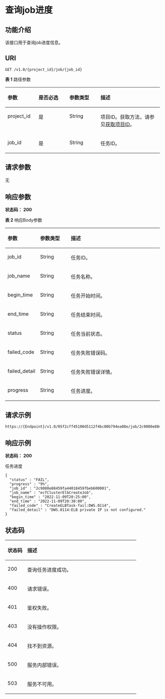 # 查询job进度<a name="ZH-CN_TOPIC_0000001448850739"></a>

## 功能介绍<a name="section17449172618583"></a>

该接口用于查询job进度信息。

## URI<a name="section16451152610581"></a>

```
GET /v1.0/{project_id}/job/{job_id}
```

**表 1**  路径参数

<a name="table11455112685818"></a>
<table><thead align="left"><tr id="row18453926165816"><th class="cellrowborder" valign="top" width="20%" id="mcps1.2.5.1.1"><p id="p12456192685814"><a name="p12456192685814"></a><a name="p12456192685814"></a>参数</p>
</th>
<th class="cellrowborder" valign="top" width="20%" id="mcps1.2.5.1.2"><p id="p6457102695820"><a name="p6457102695820"></a><a name="p6457102695820"></a>是否必选</p>
</th>
<th class="cellrowborder" valign="top" width="20%" id="mcps1.2.5.1.3"><p id="p184601626175817"><a name="p184601626175817"></a><a name="p184601626175817"></a>参数类型</p>
</th>
<th class="cellrowborder" valign="top" width="40%" id="mcps1.2.5.1.4"><p id="p2046142685818"><a name="p2046142685818"></a><a name="p2046142685818"></a>描述</p>
</th>
</tr>
</thead>
<tbody><tr id="row945352618587"><td class="cellrowborder" valign="top" width="20%" headers="mcps1.2.5.1.1 "><p id="p11462162635818"><a name="p11462162635818"></a><a name="p11462162635818"></a>project_id</p>
</td>
<td class="cellrowborder" valign="top" width="20%" headers="mcps1.2.5.1.2 "><p id="p124636261589"><a name="p124636261589"></a><a name="p124636261589"></a>是</p>
</td>
<td class="cellrowborder" valign="top" width="20%" headers="mcps1.2.5.1.3 "><p id="p34650264585"><a name="p34650264585"></a><a name="p34650264585"></a>String</p>
</td>
<td class="cellrowborder" valign="top" width="40%" headers="mcps1.2.5.1.4 "><p id="p124661126185816"><a name="p124661126185816"></a><a name="p124661126185816"></a>项目ID。获取方法，请参见<a href="获取项目ID.md">获取项目ID</a>。</p>
</td>
</tr>
<tr id="row445442616587"><td class="cellrowborder" valign="top" width="20%" headers="mcps1.2.5.1.1 "><p id="p16467726155818"><a name="p16467726155818"></a><a name="p16467726155818"></a>job_id</p>
</td>
<td class="cellrowborder" valign="top" width="20%" headers="mcps1.2.5.1.2 "><p id="p246822645810"><a name="p246822645810"></a><a name="p246822645810"></a>是</p>
</td>
<td class="cellrowborder" valign="top" width="20%" headers="mcps1.2.5.1.3 "><p id="p18470172655819"><a name="p18470172655819"></a><a name="p18470172655819"></a>String</p>
</td>
<td class="cellrowborder" valign="top" width="40%" headers="mcps1.2.5.1.4 "><p id="p3471182612581"><a name="p3471182612581"></a><a name="p3471182612581"></a>任务ID。</p>
</td>
</tr>
</tbody>
</table>

## 请求参数<a name="section1647219263584"></a>

无

## 响应参数<a name="section847612614587"></a>

**状态码： 200**

**表 2**  响应Body参数

<a name="zh-cn_topic_0000001448688385_response_JobInfoResp"></a>
<table><thead align="left"><tr id="row14480172645816"><th class="cellrowborder" valign="top" width="20%" id="mcps1.2.4.1.1"><p id="p104841626145811"><a name="p104841626145811"></a><a name="p104841626145811"></a>参数</p>
</th>
<th class="cellrowborder" valign="top" width="20%" id="mcps1.2.4.1.2"><p id="p7485112617582"><a name="p7485112617582"></a><a name="p7485112617582"></a>参数类型</p>
</th>
<th class="cellrowborder" valign="top" width="60%" id="mcps1.2.4.1.3"><p id="p9486126165818"><a name="p9486126165818"></a><a name="p9486126165818"></a>描述</p>
</th>
</tr>
</thead>
<tbody><tr id="row84810265589"><td class="cellrowborder" valign="top" width="20%" headers="mcps1.2.4.1.1 "><p id="p20488426105812"><a name="p20488426105812"></a><a name="p20488426105812"></a>job_id</p>
</td>
<td class="cellrowborder" valign="top" width="20%" headers="mcps1.2.4.1.2 "><p id="p149112625817"><a name="p149112625817"></a><a name="p149112625817"></a>String</p>
</td>
<td class="cellrowborder" valign="top" width="60%" headers="mcps1.2.4.1.3 "><p id="p2492726145818"><a name="p2492726145818"></a><a name="p2492726145818"></a>任务ID。</p>
</td>
</tr>
<tr id="row34811126115816"><td class="cellrowborder" valign="top" width="20%" headers="mcps1.2.4.1.1 "><p id="p134941826195810"><a name="p134941826195810"></a><a name="p134941826195810"></a>job_name</p>
</td>
<td class="cellrowborder" valign="top" width="20%" headers="mcps1.2.4.1.2 "><p id="p2495162675816"><a name="p2495162675816"></a><a name="p2495162675816"></a>String</p>
</td>
<td class="cellrowborder" valign="top" width="60%" headers="mcps1.2.4.1.3 "><p id="p6496226125819"><a name="p6496226125819"></a><a name="p6496226125819"></a>任务名称。</p>
</td>
</tr>
<tr id="row174811326195817"><td class="cellrowborder" valign="top" width="20%" headers="mcps1.2.4.1.1 "><p id="p124971726115819"><a name="p124971726115819"></a><a name="p124971726115819"></a>begin_time</p>
</td>
<td class="cellrowborder" valign="top" width="20%" headers="mcps1.2.4.1.2 "><p id="p1349812269584"><a name="p1349812269584"></a><a name="p1349812269584"></a>String</p>
</td>
<td class="cellrowborder" valign="top" width="60%" headers="mcps1.2.4.1.3 "><p id="p16499172615819"><a name="p16499172615819"></a><a name="p16499172615819"></a>任务开始时间。</p>
</td>
</tr>
<tr id="row348122611581"><td class="cellrowborder" valign="top" width="20%" headers="mcps1.2.4.1.1 "><p id="p150082675817"><a name="p150082675817"></a><a name="p150082675817"></a>end_time</p>
</td>
<td class="cellrowborder" valign="top" width="20%" headers="mcps1.2.4.1.2 "><p id="p14501926105816"><a name="p14501926105816"></a><a name="p14501926105816"></a>String</p>
</td>
<td class="cellrowborder" valign="top" width="60%" headers="mcps1.2.4.1.3 "><p id="p8502132655811"><a name="p8502132655811"></a><a name="p8502132655811"></a>任务结束时间。</p>
</td>
</tr>
<tr id="row8481102635812"><td class="cellrowborder" valign="top" width="20%" headers="mcps1.2.4.1.1 "><p id="p1550318265583"><a name="p1550318265583"></a><a name="p1550318265583"></a>status</p>
</td>
<td class="cellrowborder" valign="top" width="20%" headers="mcps1.2.4.1.2 "><p id="p95059268589"><a name="p95059268589"></a><a name="p95059268589"></a>String</p>
</td>
<td class="cellrowborder" valign="top" width="60%" headers="mcps1.2.4.1.3 "><p id="p1050611263586"><a name="p1050611263586"></a><a name="p1050611263586"></a>任务当前状态。</p>
</td>
</tr>
<tr id="row848182635813"><td class="cellrowborder" valign="top" width="20%" headers="mcps1.2.4.1.1 "><p id="p75072268587"><a name="p75072268587"></a><a name="p75072268587"></a>failed_code</p>
</td>
<td class="cellrowborder" valign="top" width="20%" headers="mcps1.2.4.1.2 "><p id="p15081826155813"><a name="p15081826155813"></a><a name="p15081826155813"></a>String</p>
</td>
<td class="cellrowborder" valign="top" width="60%" headers="mcps1.2.4.1.3 "><p id="p1450932695816"><a name="p1450932695816"></a><a name="p1450932695816"></a>任务失败错误码。</p>
</td>
</tr>
<tr id="row1848232617583"><td class="cellrowborder" valign="top" width="20%" headers="mcps1.2.4.1.1 "><p id="p1651032655813"><a name="p1651032655813"></a><a name="p1651032655813"></a>failed_detail</p>
</td>
<td class="cellrowborder" valign="top" width="20%" headers="mcps1.2.4.1.2 "><p id="p151217263583"><a name="p151217263583"></a><a name="p151217263583"></a>String</p>
</td>
<td class="cellrowborder" valign="top" width="60%" headers="mcps1.2.4.1.3 "><p id="p151362612584"><a name="p151362612584"></a><a name="p151362612584"></a>任务失败错误详情。</p>
</td>
</tr>
<tr id="row2482826105815"><td class="cellrowborder" valign="top" width="20%" headers="mcps1.2.4.1.1 "><p id="p17514126105812"><a name="p17514126105812"></a><a name="p17514126105812"></a>progress</p>
</td>
<td class="cellrowborder" valign="top" width="20%" headers="mcps1.2.4.1.2 "><p id="p18515162675815"><a name="p18515162675815"></a><a name="p18515162675815"></a>String</p>
</td>
<td class="cellrowborder" valign="top" width="60%" headers="mcps1.2.4.1.3 "><p id="p17516726145816"><a name="p17516726145816"></a><a name="p17516726145816"></a>任务进度。</p>
</td>
</tr>
</tbody>
</table>

## 请求示例<a name="section155171526135818"></a>

```
https://{Endpoint}/v1.0/05f2cff45100d5112f4bc00b794ea08e/job/2c9080e8845b207101845b245e1e0001
```

## 响应示例<a name="section0519326205819"></a>

**状态码： 200**

任务进度

```
{
  "status" : "FAIL",
  "progress" : "9%",
  "job_id" : "2c9080e88459fa44018459fbeb600001",
  "job_name" : "ecfClusterElbCreateJob",
  "begin_time" : "2022-11-09T20:25:00",
  "end_time" : "2022-11-09T20:30:00",
  "failed_code" : "CreateELBTask-fail:DWS.0114",
  "failed_detail" : "DWS.0114:ELB private IP is not configured."
}
```

## 状态码<a name="section7531182611586"></a>

<a name="zh-cn_topic_0000001448688385_status_code"></a>
<table><thead align="left"><tr id="row17533122613584"><th class="cellrowborder" valign="top" width="15%" id="mcps1.1.3.1.1"><p id="p1353815261582"><a name="p1353815261582"></a><a name="p1353815261582"></a>状态码</p>
</th>
<th class="cellrowborder" valign="top" width="85%" id="mcps1.1.3.1.2"><p id="p1953918265584"><a name="p1953918265584"></a><a name="p1953918265584"></a>描述</p>
</th>
</tr>
</thead>
<tbody><tr id="row9533112655814"><td class="cellrowborder" valign="top" width="15%" headers="mcps1.1.3.1.1 "><p id="p1540926185819"><a name="p1540926185819"></a><a name="p1540926185819"></a>200</p>
</td>
<td class="cellrowborder" valign="top" width="85%" headers="mcps1.1.3.1.2 "><p id="p35412026175814"><a name="p35412026175814"></a><a name="p35412026175814"></a>查询任务进度成功。</p>
</td>
</tr>
<tr id="row95338266584"><td class="cellrowborder" valign="top" width="15%" headers="mcps1.1.3.1.1 "><p id="p11542112614583"><a name="p11542112614583"></a><a name="p11542112614583"></a>400</p>
</td>
<td class="cellrowborder" valign="top" width="85%" headers="mcps1.1.3.1.2 "><p id="p2054313267580"><a name="p2054313267580"></a><a name="p2054313267580"></a>请求错误。</p>
</td>
</tr>
<tr id="row2053352619583"><td class="cellrowborder" valign="top" width="15%" headers="mcps1.1.3.1.1 "><p id="p85441126195814"><a name="p85441126195814"></a><a name="p85441126195814"></a>401</p>
</td>
<td class="cellrowborder" valign="top" width="85%" headers="mcps1.1.3.1.2 "><p id="p15545112655818"><a name="p15545112655818"></a><a name="p15545112655818"></a>鉴权失败。</p>
</td>
</tr>
<tr id="row20533102665816"><td class="cellrowborder" valign="top" width="15%" headers="mcps1.1.3.1.1 "><p id="p5547132685815"><a name="p5547132685815"></a><a name="p5547132685815"></a>403</p>
</td>
<td class="cellrowborder" valign="top" width="85%" headers="mcps1.1.3.1.2 "><p id="p13548926135810"><a name="p13548926135810"></a><a name="p13548926135810"></a>没有操作权限。</p>
</td>
</tr>
<tr id="row1653492655811"><td class="cellrowborder" valign="top" width="15%" headers="mcps1.1.3.1.1 "><p id="p15492026155812"><a name="p15492026155812"></a><a name="p15492026155812"></a>404</p>
</td>
<td class="cellrowborder" valign="top" width="85%" headers="mcps1.1.3.1.2 "><p id="p35532264589"><a name="p35532264589"></a><a name="p35532264589"></a>找不到资源。</p>
</td>
</tr>
<tr id="row165341126205814"><td class="cellrowborder" valign="top" width="15%" headers="mcps1.1.3.1.1 "><p id="p195551426145817"><a name="p195551426145817"></a><a name="p195551426145817"></a>500</p>
</td>
<td class="cellrowborder" valign="top" width="85%" headers="mcps1.1.3.1.2 "><p id="p055612266588"><a name="p055612266588"></a><a name="p055612266588"></a>服务内部错误。</p>
</td>
</tr>
<tr id="row10534126115819"><td class="cellrowborder" valign="top" width="15%" headers="mcps1.1.3.1.1 "><p id="p35571726185812"><a name="p35571726185812"></a><a name="p35571726185812"></a>503</p>
</td>
<td class="cellrowborder" valign="top" width="85%" headers="mcps1.1.3.1.2 "><p id="p3558926195810"><a name="p3558926195810"></a><a name="p3558926195810"></a>服务不可用。</p>
</td>
</tr>
</tbody>
</table>

